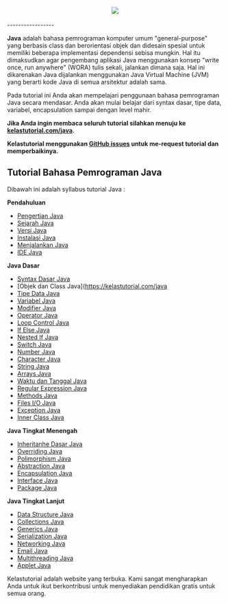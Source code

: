 <div align="center">
  <img src="https://kelastutorial.com/images/logo-bahasa-pemrograman-java.jpg"><br><br>
</div>
-----------------

**Java** adalah bahasa pemrograman komputer umum "general-purpose" yang berbasis class dan berorientasi objek dan didesain spesial untuk memiliki beberapa implementasi dependensi sebisa mungkin. Hal itu dimaksudkan agar pengembang aplikasi Java menggunakan konsep "write once, run anywhere" (WORA) tulis sekali, jalankan dimana saja. Hal ini dikarenakan Java dijalankan menggunakan Java Virtual Machine (JVM) yang berarti kode Java di semua arsitektur adalah sama.

Pada tutorial ini Anda akan mempelajari penggunaan bahasa pemrograman Java secara mendasar. Anda akan mulai belajar dari syntax dasar, tipe data, variabel, encapsulation sampai dengan level mahir.

**Jika Anda ingin membaca seluruh tutorial silahkan menuju ke [kelastutorial.com/java](https://kelastutorial.com/java).**

**Kelastutorial menggunakan [GitHub issues](https://github.com/kelastutorial/html-tutorial/issues) untuk me-request tutorial dan memperbaikinya.**

## Tutorial Bahasa Pemrograman Java

Dibawah ini adalah syllabus tutorial Java :

 **Pendahuluan**
* [Pengertian Java](https://kelastutorial.com/java/)
* [Sejarah Java](https://kelastutorial.com/java/)
* [Versi Java](https://kelastutorial.com/java/)
* [Instalasi Java](https://kelastutorial.com/java/)
* [Menjalankan Java](https://kelastutorial.com/java/)
* [IDE Java](https://kelastutorial.com/java/)


**Java Dasar**
* [Syntax Dasar Java](https://kelastutorial.com/java/)
* [Objek dan Class Java](https://kelastutorial.com/java
* [Tipe Data Java](https://kelastutorial.com/java)
* [Variabel Java](https://kelastutorial.com/java)
* [Modifier Java](https://kelastutorial.com/java)
* [Operator Java](https://kelastutorial.com/java)
* [Loop Control Java](https://kelastutorial.com/java)
* [If Else Java](https://kelastutorial.com/java)
* [Nested If Java](https://kelastutorial.com/java)
* [Switch Java](https://kelastutorial.com/java)
* [Number Java](https://kelastutorial.com/java)
* [Character Java](https://kelastutorial.com/java)
* [String Java](https://kelastutorial.com/java)
* [Arrays Java](https://kelastutorial.com/java)
* [Waktu dan Tanggal Java](https://kelastutorial.com/java)
* [Regular Expression Java](https://kelastutorial.com/java)
* [Methods Java](https://kelastutorial.com/java)
* [Files I/O Java](https://kelastutorial.com/java)
* [Exception Java](https://kelastutorial.com/java)
* [Inner Class Java](https://kelastutorial.com/java)

 **Java Tingkat Menengah**
* [Inheritanhe Dasar Java](https://kelastutorial.com/java/)
* [Overriding Java](https://kelastutorial.com/java)
* [Polimorphism Java](https://kelastutorial.com/java)
* [Abstraction Java](https://kelastutorial.com/java)
* [Encapsulation Java](https://kelastutorial.com/java)
* [Interface Java](https://kelastutorial.com/java)
* [Package Java](https://kelastutorial.com/java)

 **Java Tingkat Lanjut**
* [Data Structure Java](https://kelastutorial.com/html/)
* [Collections Java](https://kelastutorial.com/java)
* [Generics Java](https://kelastutorial.com/java)
* [Serialization Java](https://kelastutorial.com/java)
* [Networking Java](https://kelastutorial.com/java)
* [Email Java](https://kelastutorial.com/java)
* [Multithreading Java](https://kelastutorial.com/java)
* [Applet Java](https://kelastutorial.com/java)



Kelastutorial adalah website yang terbuka. Kami sangat mengharapkan Anda untuk ikut berkontribusi untuk menyediakan pendidikan gratis untuk semua orang.
